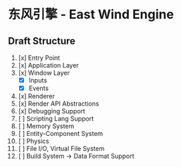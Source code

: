 # 东风引擎 - East Wind Engine

## Draft Structure
1. [x] Entry Point
2. [x] Application Layer
3. [x] Window Layer
    - [x] Inputs
    - [x] Events
4. [x] Renderer
5. [x] Render API Abstractions
6. [x] Debugging Support
7. [ ] Scripting Lang Support
8. [ ] Memory System
9. [ ] Entity-Component System
10. [ ] Physics
11. [ ] File I/O, Virtual File System
12. [ ] Build System -> Data Format Support
